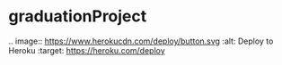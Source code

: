 # graduationProject


  .. image:: https://www.herokucdn.com/deploy/button.svg
     :alt: Deploy to Heroku
     :target: https://heroku.com/deploy

